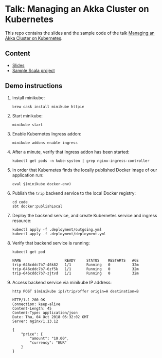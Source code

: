 # Talk: Managing an Akka Cluster on Kubernetes

This repo contains the slides and the sample code of the talk [Managing an Akka Cluster on Kubernetes](https://www.slideshare.net/markusjura/managing-an-akka-cluster-on-kubernetes-118274797).

## Content

* [Slides](slides/managing-akka-cluster-on-kubernetes-2018-08-15.pdf)
* [Sample Scala project](code)

## Demo instructions

1. Install minikube:
    ```
    brew cask install minikube httpie
    ```
2. Start minikube:
    ```
    minikube start
    ```    
3. Enable Kubernetes Ingress addon:
    ```
    minikube addons enable ingress
    ```
4. After a minute, verify that Ingress addon has been started:
    ```
    kubectl get pods -n kube-system | grep nginx-ingress-controller
    ```
5. In order that Kubernetes finds the locally published Docker image of our application run:
    ```
    eval $(minikube docker-env)
    ```
6. Publish the `trip` backend service to the local Docker registry:
    ```
    cd code
    sbt docker:publishLocal
    ```
7. Deploy the backend service, and create Kubernetes service and ingress resource:
    ```
    kubectl apply -f .deployment/outgoing.yml
    kubectl apply -f .deployment/deployment.yml
    ```
8. Verify that backend service is running:
    ```
    kubectl get pod

    NAME                    READY     STATUS    RESTARTS   AGE
    trip-646cddc7b7-46k82   1/1       Running   0          32m
    trip-646cddc7b7-6zf5k   1/1       Running   0          32m
    trip-646cddc7b7-zjtvd   1/1       Running   0          32m
    ```
9. Access backend service via minikube IP address:
    ```
    http POST $(minikube ip)/trip/offer origin=A destination=B

    HTTP/1.1 200 OK
    Connection: keep-alive
    Content-Length: 45
    Content-Type: application/json
    Date: Thu, 04 Oct 2018 05:32:02 GMT
    Server: nginx/1.13.12

    {
        "price": {
            "amount": "10.00",
            "currency": "EUR"
        }
    }
    ```
